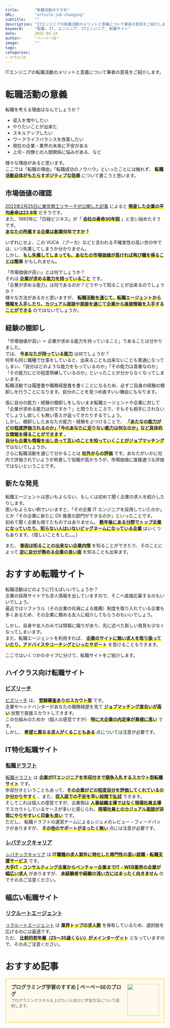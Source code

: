 ```yaml
---
title:       "転職活動のすすめ"
URL:         "article-job-changing"
subtitle:    ""
description: "ITエンジニアの転職活動のメリットと意義について筆者の意見をご紹介します。"
keyword:     "転職, IT, エンジニア, ITエンジニア, 転職サイト"
date:        2022-04-14
author:      "ぺーぺーSE"
image:       ""
tags:
categories:
- article
---
```


ITエンジニアの転職活動のメリットと意義について筆者の意見をご紹介します。

<!--more-->

# 転職活動の意義

転職を考える理由はなんでしょうか？

- 収入を増やしたい
- やりたいことが出来た
- スキルアップしたい
- ワークライフバランスを改善したい
- 現在の企業・業界の未来に不安がある
- 上司・同僚との人間関係に悩みがある、など

様々な理由があると思います。  
ここでは「転職の理由」「転職成功のノウハウ」といったことには触れず、 <span style="font-weight: bold;background:linear-gradient(transparent 70%, #FFFF00 0%);">転職活動自体がもたらすボジティブな効果</span> について書こうと思います。

## 市場価値の確認

[2022年2月25日に東京商工リサーチが公開した記事](https://www.tsr-net.co.jp/news/analysis/20220225_01.html) によると <span style="font-weight: bold;background:linear-gradient(transparent 70%, #FFFF00 0%);">倒産した企業の平均寿命は23.8年</span> だそうです。  
また、1983年に「日経ビジネス」が「 <span style="font-weight: bold;background:linear-gradient(transparent 70%, #FFFF00 0%);">会社の寿命30年説</span> 」と言い始めたそうです。  
<span style="font-weight: bold;background:linear-gradient(transparent 70%, #FFFF00 0%);">あなたの所属する企業は創業何年ですか？</span>  

いずれにせよ、この VUCA （ブーカ）などと言われる不確実性の高い世の中では、いつ失業してしまうか分かりません。  
しかし、<span style="font-weight: bold;background:linear-gradient(transparent 70%, #FFFF00 0%);">もし失業してしまっても、あなたの市場価値が高ければ再び職を得ることは簡単</span> かもしれません。  

「市場価値が高い」とは何でしょうか？  
それは <span style="font-weight: bold;background:linear-gradient(transparent 70%, #FFFF00 0%);">企業が求める能力を持っていること</span> です。  
「企業が求める能力」は何であるのか？どうやって知ることが出来るのでしょうか？  
様々な方法があるかと思いますが、 <span style="font-weight: bold;background:linear-gradient(transparent 70%, #FFFF00 0%);">転職活動を通じて、転職エージェントから情報を入手したり、カジュアル面談や面接を通じて企業から直接情報を入手することができる</span> のではないでしょうか。

## 経験の棚卸し

「市場価値が高い ＝ 企業が求める能力を持っていること」であることは分かりました。  
では、 <span style="font-weight: bold;background:linear-gradient(transparent 70%, #FFFF00 0%);">今あなたが持っている能力</span> は何でしょうか？  
何年も同じ職種で仕事をしていると、出来ることも出来ないことも普通になってしまい、「自分はどのような能力をもっているのか」「その能力は貴重なのか」「その能力にどの程度熟練しているのか」といったことが分からなくなってしまいます。  
転職活動では履歴書や職務経歴書を書くことになるため、必ずご自身の経験の棚卸しを行うことになります。自分のことを見つめ直すいい機会にもなります。  

仮に自分の能力・経験の棚卸しをしないまま転職エージェントや企業に対して「企業が求める能力は何ですか？」と問うたところで、そもそも相手にされないでしょうし欲しくも無い答えが返ってきたりするでしょう。  
しかし、棚卸ししたあなたの能力・経験をぶつけることで、 <span style="font-weight: bold;background:linear-gradient(transparent 70%, #FFFF00 0%);">「あたなの能力がどの程度評価されるのか」「今のあなたに足りない能力は何なのか」など具体的な情報を得ることができます</span> 。  
<span style="font-weight: bold;background:linear-gradient(transparent 70%, #FFFF00 0%);">自分も企業も情報を出し合って互いのことを知っていくことがジョブマッチング</span> ではないでしょうか。  
さらに転職活動を通じて分かることは <span style="font-weight: bold;background:linear-gradient(transparent 70%, #FFFF00 0%);">社外からの評価</span> です。あなたがいかに社内で評価されていようが昇進して役職が高かろうが、市場価値に直接通づる評価ではないということです。

## 新たな発見

転職エージェントは思いもよらない、もしくは初めて聞く企業の求人を紹介したりします。  
思いもよらない例でいいますと、「その企業 IT エンジニアを採用していたのか」とか「その企業に新たに DX 推進の部門ができるのか」といったことです。  
初めて聞く企業も捨てたものではありません。 <span style="font-weight: bold;background:linear-gradient(transparent 70%, #FFFF00 0%);">数年後にある分野でトップ企業になっていたり、知らない人はいないビッグネームになっている企業</span> はいくつもあります。（惜しいことをした。。。）  

また、 <span style="font-weight: bold;background:linear-gradient(transparent 70%, #FFFF00 0%);">普段は知ることの出来ない企業内情</span> を知ることができたり、そのことによって <span style="font-weight: bold;background:linear-gradient(transparent 70%, #FFFF00 0%);">逆に自分が務める企業の良い面</span> を知ることも出来ます。

# おすすめ転職サイト

転職活動はどのように行えばいいでしょうか？  
企業の採用サイトでも求人情報を出していますので、そこへ直接応募するのもいいでしょう。  
最近ではリファラル（その企業の社員による推薦）制度を取り入れている企業も多くあるため、その企業に務める友人に紹介してもらうのもいいでしょう。  

しかし、自身や友人のみでは情報に偏りがあり、先に述べた新しい発見も少なくなってしまいます。  
また、転職エージェントを利用すれば、 <span style="font-weight: bold;background:linear-gradient(transparent 70%, #FFFF00 0%);">企業のサイトに無い求人を取り扱っていたり、アドバイスやコーチングといったサポート</span> を受けることもできます。  

ここではいくつかのタイプに分けて、転職サイトをご紹介します。

## ハイクラス向け転職サイト

### [ビズリーチ](https://www.bizreach.jp/)

[ビズリーチ](https://www.bizreach.jp/) は、 <span style="font-weight: bold;background:linear-gradient(transparent 70%, #FFFF00 0%);">登録審査ありのスカウト型</span> です。  
企業やヘッドハンターがあなたの職務経歴を見て <span style="font-weight: bold;background:linear-gradient(transparent 70%, #FFFF00 0%);">ジョブマッチング度合いが高い</span> 状態で直接スカウトしてきます。  
この仕組みのためか（個人の感覚ですが） <span style="font-weight: bold;background:linear-gradient(transparent 70%, #FFFF00 0%);">特に大企業の内定率が異様に高い</span> です。  
しかし、 <span style="font-weight: bold;background:linear-gradient(transparent 70%, #FFFF00 0%);">希望と異なる求人がくることもある</span> 点については注意が必要です。

<!--
<div class="blogcardfu" style="width:auto;max-width:9999px;border:3px solid #FBE599;border-radius:3px;margin:10px 0;padding:15px;line-height:1.4;text-align:left;background:#FFFAEB;"><a href="https://www.bizreach.jp/" target="_blank" style="display:block;text-decoration:none;"><span class="blogcardfu-image" style="float:right;width:100px;padding:0 0 0 10px;margin:0 0 5px 5px;"><img src="https://images.weserv.nl/?w=100&url=ssl:www.bizreach.jp/img/logo/c_ogimage-cm_v6.png" width="100" style="width:100%;height:auto;max-height:100px;min-width:0;border:0 none;margin:0;"></span><br style="display:none"><span class="blogcardfu-title" style="font-size:112.5%;font-weight:700;color:#333333;margin:0 0 5px 0;">選ばれた人だけのハイクラス転職サイト【ビズリーチ】</span><br><span class="blogcardfu-content" style="font-size:87.5%;font-weight:400;color:#666666;">ビズリーチは、管理職や専門職、次世代リーダー、グローバル人材などの即戦力・ハイクラス人材に特化した、国内最大級のハイクラス転職サイトです。</span><br><span style="clear:both;display:block;overflow:hidden;height:0;">&nbsp;</span></a></div>
-->

<!--
### リクルートダイレクトスカウト

<div class="blogcardfu" style="width:auto;max-width:9999px;border:3px solid #FBE599;border-radius:3px;margin:10px 0;padding:15px;line-height:1.4;text-align:left;background:#FFFAEB;"><a href="https://directscout.recruit.co.jp/" target="_blank" style="display:block;text-decoration:none;"><span class="blogcardfu-image" style="float:right;width:100px;padding:0 0 0 10px;margin:0 0 5px 5px;"><img src="https://images.weserv.nl/?w=100&url=ssl:directscout.recruit.co.jp/img/ogp_cc_fix.jpg" width="100" style="width:100%;height:auto;max-height:100px;min-width:0;border:0 none;margin:0;"></span><br style="display:none"><span class="blogcardfu-title" style="font-size:112.5%;font-weight:700;color:#333333;margin:0 0 5px 0;">リクルートダイレクトスカウト（旧キャリアカーバー）</span><br><span class="blogcardfu-content" style="font-size:87.5%;font-weight:400;color:#666666;">【リクルートダイレクトスカウト】RECRUIT DIRECT SCOUT（旧キャリアカーバー）は、リクルートが運営するハイクラス・エグゼクティブ限定の会員制転職スカウトサービスです。</span><br><span style="clear:both;display:block;overflow:hidden;height:0;">&nbsp;</span></a></div>
-->

## IT特化転職サイト

### <a href="https://px.a8.net/svt/ejp?a8mat=3N6GM2+EC6U9E+2OTA+HY06A" rel="nofollow"><img border="0" width="1" height="1" src="https://www19.a8.net/0.gif?a8mat=3N6GM2+EC6U9E+2OTA+HY06A" alt="">転職ドラフト</a>

<a href="https://px.a8.net/svt/ejp?a8mat=3N6GM2+EC6U9E+2OTA+HY06A" rel="nofollow"><img border="0" width="1" height="1" src="https://www19.a8.net/0.gif?a8mat=3N6GM2+EC6U9E+2OTA+HY06A" alt="">転職ドラフト</a> は <span style="font-weight: bold;background:linear-gradient(transparent 70%, #FFFF00 0%);">企業がITエンジニアを年収付きで競争入札するスカウト型転職サイト</span> です。  
年収付きということもあって、<span style="font-weight: bold;background:linear-gradient(transparent 70%, #FFFF00 0%);">その企業がどの程度自分を評価してくれているのか分かりやすく</span> 、また、<span style="font-weight: bold;background:linear-gradient(transparent 70%, #FFFF00 0%);">収入面での不安を早い段階で払拭</span> できます。  
そしてこれは個人の感覚ですが、企業側は <span style="font-weight: bold;background:linear-gradient(transparent 70%, #FFFF00 0%);">人事組織主導ではなく現場社員主導</span> でスカウトしているケースが多いと感じられ、<span style="font-weight: bold;background:linear-gradient(transparent 70%, #FFFF00 0%);">現場社員とのカジュアル面談が非常にやりやすいく印象も良い</span> です。  
ただし、 転職ドラフトの運営チームによるレジュメのレビュー・フィードバックがありますが、 <span style="font-weight: bold;background:linear-gradient(transparent 70%, #FFFF00 0%);">その他のサポートがまったく無い</span> 点には注意が必要です。

<!-- A8 affiliate programing job change site 転職ドラフト -->
<!--
<a href="https://px.a8.net/svt/ejp?a8mat=3N6GM2+EC6U9E+2OTA+HWI5T" rel="nofollow">
<img border="0" width="300" height="250" alt="" src="https://www24.a8.net/svt/bgt?aid=220331162867&wid=001&eno=01&mid=s00000012547003007000&mc=1"></a>
<img border="0" width="1" height="1" src="https://www13.a8.net/0.gif?a8mat=3N6GM2+EC6U9E+2OTA+HWI5T" alt="">
-->

### <a href="https://px.a8.net/svt/ejp?a8mat=3N6GM3+BPIX2Q+2JK4+ZSSLU" rel="nofollow"><img border="0" width="1" height="1" src="https://www17.a8.net/0.gif?a8mat=3N6GM3+BPIX2Q+2JK4+ZSSLU" alt="">レバテックキャリア</a>

<a href="https://px.a8.net/svt/ejp?a8mat=3N6GM3+BPIX2Q+2JK4+ZSSLU" rel="nofollow"><img border="0" width="1" height="1" src="https://www17.a8.net/0.gif?a8mat=3N6GM3+BPIX2Q+2JK4+ZSSLU" alt="">レバテックキャリア</a> は <span style="font-weight: bold;background:linear-gradient(transparent 70%, #FFFF00 0%);">IT職種の求人案件に特化した専門性の高い就職・転職支援サービス</span> です。  
<span style="font-weight: bold;background:linear-gradient(transparent 70%, #FFFF00 0%);">大手IT・コンサルティング企業からベンチャー企業までIT・WEB業界の企業が幅広い求人</span> がありますが、 <span style="font-weight: bold;background:linear-gradient(transparent 70%, #FFFF00 0%);">未経験者や経験の浅い方にはまったく向きません</span> のでその点ご注意ください。

<!-- A8 affiliate programing job change site levtech career -->
<!--
<a href="https://px.a8.net/svt/ejp?a8mat=3N6GM3+BPIX2Q+2JK4+ZRXQP" rel="nofollow">
<img border="0" width="300" height="250" alt="" src="https://www24.a8.net/svt/bgt?aid=220331163708&wid=001&eno=01&mid=s00000011866006009000&mc=1"></a>
<img border="0" width="1" height="1" src="https://www19.a8.net/0.gif?a8mat=3N6GM3+BPIX2Q+2JK4+ZRXQP" alt="">
-->

## 幅広い転職サイト

<!--
### doda

<div class="blogcardfu" style="width:auto;max-width:9999px;border:3px solid #FBE599;border-radius:3px;margin:10px 0;padding:15px;line-height:1.4;text-align:left;background:#FFFAEB;"><a href="https://doda.jp/engineer/" target="_blank" style="display:block;text-decoration:none;"><span class="blogcardfu-image" style="float:right;width:100px;padding:0 0 0 10px;margin:0 0 5px 5px;"><img src="https://images.weserv.nl/?w=100&url=ssl:doda.jp/guide/img/icon_fb_001.gif" width="100" style="width:100%;height:auto;max-height:100px;min-width:0;border:0 none;margin:0;"></span><br style="display:none"><span class="blogcardfu-title" style="font-size:112.5%;font-weight:700;color:#333333;margin:0 0 5px 0;">IT・Webエンジニアの転職・求人ならdodaエンジニアIT</span><br><span class="blogcardfu-content" style="font-size:87.5%;font-weight:400;color:#666666;">求人掲載数約30,000件。ITエンジニア転職・業界最大級の求人サイトならdoda（デューダ）。スキルアップしたい、柔軟に働きたい、など希望をかなえる転職先が見つかります。</span><br><span style="clear:both;display:block;overflow:hidden;height:0;">&nbsp;</span></a></div>
-->

### <a href="//ck.jp.ap.valuecommerce.com/servlet/referral?sid=3644125&pid=887762323" rel="nofollow"><img src="//ad.jp.ap.valuecommerce.com/servlet/gifbanner?sid=3644125&pid=887762323" height="1" width="1" border="0">リクルートエージェント</a>

<a href="//ck.jp.ap.valuecommerce.com/servlet/referral?sid=3644125&pid=887762323" rel="nofollow"><img src="//ad.jp.ap.valuecommerce.com/servlet/gifbanner?sid=3644125&pid=887762323" height="1" width="1" border="0">リクルートエージェント</a> は <span style="font-weight: bold;background:linear-gradient(transparent 70%, #FFFF00 0%);">業界トップの求人数</span> を保有しているため、選択肢を広げるのには最適です。  
ただ、 <span style="font-weight: bold;background:linear-gradient(transparent 70%, #FFFF00 0%);">比較的若年層（25〜35歳くらい）がメインターゲット</span> となっていますので、その点ご注意ください。

<!-- Value Commerce affiliate job change site RECRUIT AGENT -->
<!--
<script language="javascript" src="//ad.jp.ap.valuecommerce.com/servlet/jsbanner?sid=3644125&pid=887743631"></script><noscript><a href="//ck.jp.ap.valuecommerce.com/servlet/referral?sid=3644125&pid=887743631" rel="nofollow"><img src="//ad.jp.ap.valuecommerce.com/servlet/gifbanner?sid=3644125&pid=887743631" border="0"></a></noscript>
-->

<!--
### マイナビITエージェント

<div class="blogcardfu" style="width:auto;max-width:9999px;border:3px solid #FBE599;border-radius:3px;margin:10px 0;padding:15px;line-height:1.4;text-align:left;background:#FFFAEB;"><a href="https://mynavi-agent.jp/it/" target="_blank" style="display:block;text-decoration:none;"><span class="blogcardfu-image" style="float:right;width:100px;padding:0 0 0 10px;margin:0 0 5px 5px;"><img src="https://images.weserv.nl/?w=100&url=ssl:mynavi-agent.jp/resource/it/img/ogp_it_agent.png" width="100" style="width:100%;height:auto;max-height:100px;min-width:0;border:0 none;margin:0;"></span><br style="display:none"><span class="blogcardfu-title" style="font-size:112.5%;font-weight:700;color:#333333;margin:0 0 5px 0;">マイナビITエージェント【公式】IT・Webエンジニアの求人・転職エージェント</span><br><span class="blogcardfu-content" style="font-size:87.5%;font-weight:400;color:#666666;">IT・Webエンジニアに特化した転職エージェントです。システムエンジニア、プログラマー、社内SEをはじめとしたITエンジニアの豊富な求人情報と、IT業界専任のアドバイザーが無料であなたの転職をサポートします。</span><br><span style="clear:both;display:block;overflow:hidden;height:0;">&nbsp;</span></a></div>
-->

# おすすめ記事

<!-- プログラミング学習のすすめ -->
<div class="blogcardfu" style="width:auto;max-width:9999px;border:3px solid #FBE599;border-radius:3px;margin:10px 0;padding:15px;line-height:1.4;text-align:left;background:#FFFAEB;"><a href="https://blog.pepese.com/article-programing-learning" target="_blank" style="display:block;text-decoration:none;"><span class="blogcardfu-image" style="float:right;width:100px;padding:0 0 0 10px;margin:0 0 5px 5px;"><img src="https://images.weserv.nl/?w=100&url=ssl:blog.pepese.com/img/yaruwo.gif" width="100" style="width:100%;height:auto;max-height:100px;min-width:0;border:0 none;margin:0;"></span><br style="display:none"><span class="blogcardfu-title" style="font-size:112.5%;font-weight:700;color:#333333;margin:0 0 5px 0;">プログラミング学習のすすめ | ぺーぺーSEのブログ</span><br><span class="blogcardfu-content" style="font-size:87.5%;font-weight:400;color:#666666;">プログラミングスキルを上げたい人向けに学習方法について説明します。</span><br><span style="clear:both;display:block;overflow:hidden;height:0;">&nbsp;</span></a></div>